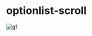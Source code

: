 # optionlist-scroll

![g1](https://user-images.githubusercontent.com/40438075/52507086-be00b500-2c1a-11e9-8028-23f7127210fd.png)


